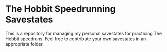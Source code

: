 # The Hobbit Speedrunning Savestates

This is a repository for managing my personal savestates for practicing The Hobbit speedruns. Feel free to contribute your own savestates in an appropriate folder.